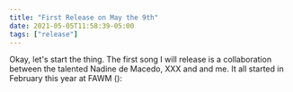 ```yaml
---
title: "First Release on May the 9th"
date: 2021-05-05T11:58:39-05:00
tags: ["release"]
---
```


Okay, let's start the thing. The first song I will release is a collaboration between the talented Nadine de Macedo, XXX and 
and me. It all started in February this year at FAWM ():

